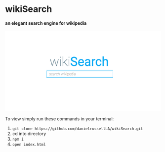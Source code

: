 # wikiSearch
#### an elegant search engine for wikipedia

![wiki Search](assets/wikiSearch.png)

To view simply run these commands in your terminal: <br>
1. ```git clone https://github.com/danielrussellLA/wikiSearch.git```<br>
2. cd into directory <br> 
3. ```npm i```<br>
4. ```open index.html```
